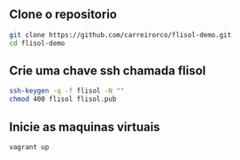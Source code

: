 ## Clone o repositorio

```bash
git clone https://github.com/carreirorco/flisol-demo.git
cd flisol-demo
```

## Crie uma chave ssh chamada flisol

```bash
ssh-keygen -q -f flisol -N ""
chmod 400 flisol flisol.pub
```

## Inicie as maquinas virtuais

```bash
vagrant up
```


